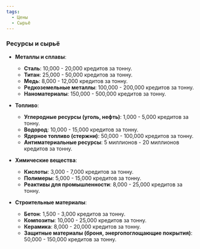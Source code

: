 ```yaml
---
tags:
  - Цены
  - Сырьё
---
```


### **Ресурсы и сырьё**

- **Металлы и сплавы**:
    
    - **Сталь**: 10,000 - 20,000 кредитов за тонну.
    - **Титан**: 25,000 - 50,000 кредитов за тонну.
    - **Медь**: 8,000 - 12,000 кредитов за тонну.
    - **Редкоземельные металлы**: 100,000 - 200,000 кредитов за тонну.
    - **Наноматериалы**: 150,000 - 500,000 кредитов за тонну.
- **Топливо**:
    
    - **Углеродные ресурсы (уголь, нефть)**: 1,000 - 5,000 кредитов за тонну.
    - **Водород**: 10,000 - 15,000 кредитов за тонну.
    - **Ядерное топливо (стержни)**: 50,000 - 100,000 кредитов за тонну.
    - **Антиматериальные ресурсы**: 5 миллионов - 20 миллионов кредитов за тонну.
- **Химические вещества**:
    
    - **Кислоты**: 3,000 - 7,000 кредитов за тонну.
    - **Полимеры**: 5,000 - 15,000 кредитов за тонну.
    - **Реактивы для промышленности**: 8,000 - 25,000 кредитов за тонну.
- **Строительные материалы**:
    
    - **Бетон**: 1,500 - 3,000 кредитов за тонну.
    - **Композиты**: 10,000 - 25,000 кредитов за тонну.
    - **Керамика**: 8,000 - 20,000 кредитов за тонну.
    - **Защитные материалы (броня, энергопоглощающие покрытия)**: 50,000 - 150,000 кредитов за тонну.